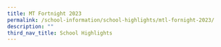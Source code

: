 ```yaml
---
title: MT Fortnight 2023
permalink: /school-information/school-highlights/mtl-fornight-2023/
description: ""
third_nav_title: School Highlights
---
```

